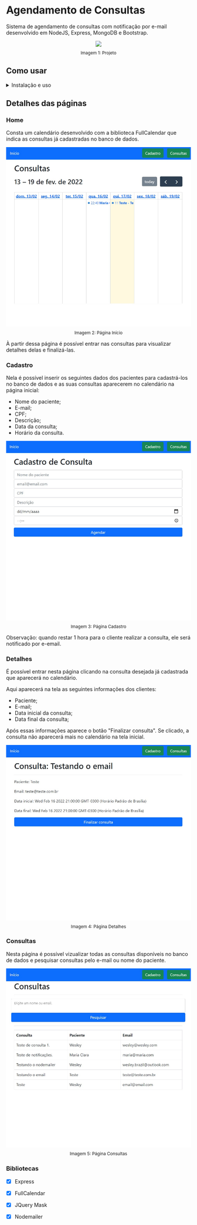 # Agendamento de Consultas

Sistema de agendamento de consultas com notificação por e-mail desenvolvido em NodeJS, Express, MongoDB e Bootstrap.

<div align="center" width="300px">
  <img src="./public/assets/img/GifProjeto.gif"/><br/>
  <sub>Imagem 1: Projeto</sub>
</div>

## Como usar

<details>
  <summary>Instalação e uso</summary>
  <ul>
    <li>Clone o repositório na sua máquina</li>
    <li>Na pasta Service > AppointmentService, no método "SendNotification" na constante "transport" insira as configurações do seu e-mail de testes.</li>
    <li>Depois, no CMD, digite o comando <code>node index</code> para iniciar a aplicação na rota <code>localhost:8080</code> </li>
  </ul>
</details>

## Detalhes das páginas

### Home

Consta um calendário desenvolvido com a biblioteca FullCalendar que indica as consultas já cadastradas no banco de dados.

<div align="center" width="300px">
  <img src="./public/assets/img/Pginicial.jpg"/><br/>
  <sub>Imagem 2: Página Início</sub>
</div>

À partir dessa página é possível entrar nas consultas para visualizar detalhes delas e finalizá-las.

### Cadastro

Nela é possível inserir os seguintes dados dos pacientes para cadastrá-los no banco de dados e as suas consultas aparecerem no calendário na página inicial:

- Nome do paciente;
- E-mail;
- CPF;
- Descrição;
- Data da consulta;
- Horário da consulta.

<div align="center" width="300px">
  <img src="./public/assets/img/Pgcadastro.jpg"/><br/>
  <sub>Imagem 3: Página Cadastro</sub>
</div>

Observação: quando restar 1 hora para o cliente realizar a consulta, ele será notificado por e-email. 

### Detalhes

É possível entrar nesta página clicando na consulta desejada já cadastrada que aparecerá no calendário.

Aqui aparecerá na tela as seguintes informações dos clientes:

- Paciente;
- E-mail;
- Data inicial da consulta;
- Data final da consulta;

Após essas informações aparece o botão "Finalizar consulta". Se clicado, a consulta não aparecerá mais no calendário na tela inicial. 

<div align="center" width="300px">
  <img src="./public/assets/img/Pgdetalhes.jpg"/><br/>
  <sub>Imagem 4: Página Detalhes</sub>
</div>

### Consultas

Nesta página é possível vizualizar todas as consultas disponíveis no banco de dados e pesquisar consultas pelo e-mail ou nome do paciente.

<div align="center" width="300px">
  <img src="./public/assets/img/Pgconsultas.jpg"/><br/>
  <sub>Imagem 5: Página Consultas</sub>
</div>

### Bibliotecas

- [x] Express
- [x] FullCalendar
- [x] JQuery Mask
- [x] Nodemailer

